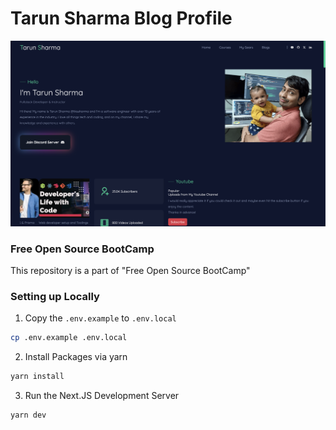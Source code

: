 # Tarun Sharma Blog Profile

![](./main.png)

### Free Open Source BootCamp
This repository is a part of "Free Open Source BootCamp"

### Setting up Locally

1. Copy the `.env.example` to `.env.local`

```bash
cp .env.example .env.local
```

2. Install Packages via yarn

```bash
yarn install
```

3. Run the Next.JS Development Server

```bash
yarn dev
```